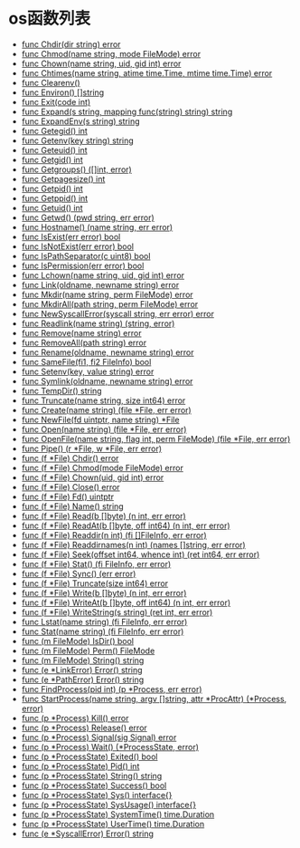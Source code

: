 # os函数列表

- [func Chdir(dir string) error](Chdir.md)
- [func Chmod(name string, mode FileMode) error](Chmod.md)
- [func Chown(name string, uid, gid int) error](Chown.md)
- [func Chtimes(name string, atime time.Time, mtime time.Time) error](Chtimes.md)
- [func Clearenv()](Clearenv.md)
- [func Environ() []string](Environ.md)
- [func Exit(code int)](Exit.md)
- [func Expand(s string, mapping func(string) string) string](Expand.md)
- [func ExpandEnv(s string) string](ExpandEnv.md)
- [func Getegid() int](Getegid.md)
- [func Getenv(key string) string](Getenv.md)
- [func Geteuid() int](Geteuid.md)
- [func Getgid() int](Getgid.md)
- [func Getgroups() ([]int, error)](Getgroups.md)
- [func Getpagesize() int](Getpagesize.md)
- [func Getpid() int](Getpid.md)
- [func Getppid() int](Getppid.md)
- [func Getuid() int](Getuid.md)
- [func Getwd() (pwd string, err error)](Getwd.md)
- [func Hostname() (name string, err error)](Hostname.md)
- [func IsExist(err error) bool](IsExist.md)
- [func IsNotExist(err error) bool](IsNotExist.md)
- [func IsPathSeparator(c uint8) bool](IsPathSeparator.md)
- [func IsPermission(err error) bool](IsPermission.md)
- [func Lchown(name string, uid, gid int) error](Lchown.md)
- [func Link(oldname, newname string) error](Link.md)
- [func Mkdir(name string, perm FileMode) error](Mkdir.md)
- [func MkdirAll(path string, perm FileMode) error](MkdirAll.md)
- [func NewSyscallError(syscall string, err error) error](NewSyscallError.md)
- [func Readlink(name string) (string, error)](Readlink.md)
- [func Remove(name string) error](Remove.md)
- [func RemoveAll(path string) error](RemoveAll.md)
- [func Rename(oldname, newname string) error](Rename.md)
- [func SameFile(fi1, fi2 FileInfo) bool](SameFile.md)
- [func Setenv(key, value string) error](Setenv.md)
- [func Symlink(oldname, newname string) error](Symlink.md)
- [func TempDir() string](TempDir.md)
- [func Truncate(name string, size int64) error](Truncate.md)
- [func Create(name string) (file *File, err error)](File_Create.md)
- [func NewFile(fd uintptr, name string) *File](File_NewFile.md)
- [func Open(name string) (file *File, err error)](File_Open.md)
- [func OpenFile(name string, flag int, perm FileMode) (file *File, err error)](File_OpenFile.md)
- [func Pipe() (r *File, w *File, err error)](File_Pipe.md)
- [func (f *File) Chdir() error](File_Chdir.md)
- [func (f *File) Chmod(mode FileMode) error](File_Chdir.md)
- [func (f *File) Chown(uid, gid int) error](File_Chown.md)
- [func (f *File) Close() error](File_Close.md)
- [func (f *File) Fd() uintptr](File_Fd.md)
- [func (f *File) Name() string](File_Name.md)
- [func (f *File) Read(b []byte) (n int, err error)](File_Read.md)
- [func (f *File) ReadAt(b []byte, off int64) (n int, err error)](File_ReadAt.md)
- [func (f *File) Readdir(n int) (fi []FileInfo, err error)](File_Readdir.md)
- [func (f *File) Readdirnames(n int) (names []string, err error)](File_Readdirnames.md)
- [func (f *File) Seek(offset int64, whence int) (ret int64, err error)](File_Seek.md)
- [func (f *File) Stat() (fi FileInfo, err error)](File_Stat.md)
- [func (f *File) Sync() (err error)](File_Sync.md)
- [func (f *File) Truncate(size int64) error](File_Truncate.md)
- [func (f *File) Write(b []byte) (n int, err error)](File_Write.md)
- [func (f *File) WriteAt(b []byte, off int64) (n int, err error)](File_WriteAt.md)
- [func (f *File) WriteString(s string) (ret int, err error)](File_WriteString.md)
- [func Lstat(name string) (fi FileInfo, err error)](FileInfo_Lstat.md)
- [func Stat(name string) (fi FileInfo, err error)](FileInfo_Stat.md)
- [func (m FileMode) IsDir() bool](FileMode_IsDir.md)
- [func (m FileMode) Perm() FileMode](FileMode_Perm.md)
- [func (m FileMode) String() string](FileMode_String.md)
- [func (e *LinkError) Error() string](LinkError_Error.md)
- [func (e *PathError) Error() string](PathError_Error.md)
- [func FindProcess(pid int) (p *Process, err error)](Process_FindProcess.md)
- [func StartProcess(name string, argv []string, attr *ProcAttr) (*Process, error)](Process_StartProcess.md)
- [func (p *Process) Kill() error](Process_Kill.md)
- [func (p *Process) Release() error](Process_Release.md)
- [func (p *Process) Signal(sig Signal) error](Process_Signal.md)
- [func (p *Process) Wait() (*ProcessState, error)](Process_Wait.md)
- [func (p *ProcessState) Exited() bool](ProcessState_Exited.md)
- [func (p *ProcessState) Pid() int](ProcessState_Pid.md)
- [func (p *ProcessState) String() string](ProcessState_String.md)
- [func (p *ProcessState) Success() bool](ProcessState_Success.md)
- [func (p *ProcessState) Sys() interface{}](ProcessState_Sys.md)
- [func (p *ProcessState) SysUsage() interface{}](ProcessState_SysUsage.md)
- [func (p *ProcessState) SystemTime() time.Duration](ProcessState_SystemTime.md)
- [func (p *ProcessState) UserTime() time.Duration](ProcessState_UserTime.md)
- [func (e *SyscallError) Error() string](SyscallError_Error.md)
